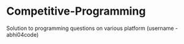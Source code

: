 # Competitive-Programming
Solution to programming questions on various platform (username - abhi04code)
